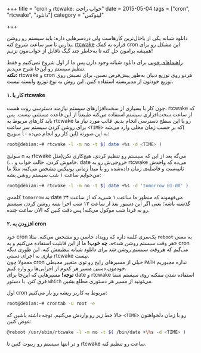 +++
title = "cron و rtcwake: خواب راحت"
date = 2015-05-04
tags = ["cron", "rtcwake", "دانلود"]
category = "لینوکس"

+++

دانلود شبانه یکی از باحال‌ترین کارهاست ولی دردسرهایی داره: باید سیستم رو روشن بذارین تا سر ساعت شروع کنه. [rtcwake] قراره به کمک cron این مشکل رو برای همیشه برامون حل کنه تا به‌خاطر چند گیگ ناقابل از خواب‌مون نزنیم!
<!-- ادامه -->

[راهنماهای خوبی][download-guide] برای دانلود شبانه وجود دارن پس ما از اول شروع نمی‌کنیم و فقط تنظیم سیستم رو این‌جا شرح می‌دیم.  
**نکته:** rtcwake و cron هردو روی توزیع دبیان به‌طور پیش‌فرض نصبن. برای نصبش روی توزیع خودتون از مدیربسته استفاده کنین. این روش به نوع توزیع وابسته نیست.

#### ۱. کار با rtcwake ####
چون کار با بسیاری از سخت‌افزارهای سیستم نیازمند دسترسی روت هست، rtcwake که از ساعت سخت‌افزاری سیستم استفاده می‌کنه طبیعتاً از این قاعده مستثنی نیست. پس باید کارهای مربوط به rtcwake رو با این سطح دسترسی انجام بدیم. قالب مورد نیاز ما برای روشن کردن سیستم سر ساعت `<TIME>` که بر حسب زمان محلی وارد می‌شه( سوییچ `l-` این کار رو انجام می‌ده) به این صورته:
```bash
root@debian:~# rtcwake -l -m no -t $( date +%s -d <TIME> )
```
سوئیچ `m` به rtcwake می‌گه بعد از این که سیستم رو تنظیم کردی، هیچ‌کاری نکن(مثل خاموش کردن، حالت خواب و ...). date خروجی‌ش رو به rtcwake می‌ده که واحدش ثانیه‌ست و فاصله‌ی زمان داده‌شده رو با مبدأ زمانی یونیکس مشخص می‌کنه. مثلا ما می‌خوایم ساعت ۱ شب سیستم روشن بشه:
```bash
root@debian:~# rtcwake -l -m no -t $( date +%s -d 'tomorrow 01:00' )
```
کلمه‌ی `tomorrow‍` به date می‌فهمونه که منظور ما ساعت ۱‍ شبی‌‍ه که از ساعت ۲۴ گذشته باشه؛ یعنی اگر این دستور بعد از ساعت ۱۲ شب اجرا بشه روشن کردن سیستم رو به فردا شب موکول می‌کنه! پس دقت کنین که الان ساعت چنده.

#### ۲. افزودن به cron ####
خود cron یک‌سری کلمه داره که رویداد خاصی رو مشخص می‌کنه. مثلا `reboot` به معنی «هر وقت سیستم روشن شد»‍ه. **چه خوب!** ما از این قابلیت استفاده می‌کنیم و به cron می‌گیم که هروقت سیستم روشن شد برای دانلود شبانه تنظیمش کنه. این طوری دیگه نیازی به اجرای دستی rtcwake نیست.  
معمولا چون cron خیلی از مسیرهای رایج رو توی متغییر محیطی `PATH` نداره مجبوریم خودمون دستی مسیر هر کدوم از اجرایی‌ها رو وارد کنیم.  
**توجه!** مسیرهایی که این‌جا برای date و rtcwake استفاده شدن ممکنه روی سیستم شما فرق کنن. با دستور `which` می‌تونید از مسیر هر دستوری مطلع بشین.  

اول cron مربوط به کاربر ریشه رو باز می‌کنیم:
```bash
root@debian:~# crontab -u root -e
```
حالا خط زیر رو واردش می‌کنیم. توجه داشته باشین که `<TIME>` رو با زمان دلخواهتون عوض کنین:
```bash
@reboot /usr/sbin/rtcwake -l -m no -t $( /bin/date +\%s -d <TIME> )
```
و در انتها سیستم رو ریبوت کنین تا rtcwake ساعت رو تنظیم کنه.

[rtcwake]: http://forum.ubuntu.ir/index.php?topic=59242.0
[download-guide]: http://forum.ubuntu.ir/index.php/topic,40582.0.html
